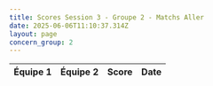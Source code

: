 ```yaml
---
title: Scores Session 3 - Groupe 2 - Matchs Aller
date: 2025-06-06T11:10:37.314Z
layout: page
concern_group: 2
---
```




| Équipe 1 | Équipe 2 | Score | Date |
|----------|----------|-------|------|

